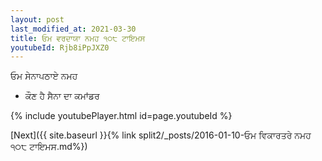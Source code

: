 ```yaml
---
layout: post
last_modified_at: 2021-03-30
title: ਓਮ ਵਰਦਾਯਾ ਨਮਹ ੧੦੮ ਟਾਇਮਸ
youtubeId: Rjb8iPpJXZ0
---
```

 
 
 ਓਮ ਸੇਨਾਪਠਾਏ ਨਮਹ  
 
 -  ਕੌਣ ਹੈ ਸੈਨਾ ਦਾ ਕਮਾਂਡਰ 
 
  
 
  
 
 
 
 
 
 


{% include youtubePlayer.html id=page.youtubeId %}
 
[Next]({{ site.baseurl }}{% link  split2/_posts/2016-01-10-ਓਮ ਵਿਕਾਰਤਰੇ ਨਮਹ ੧੦੮ ਟਾਇਮਸ.md%})
 
